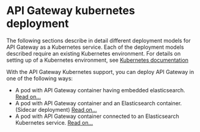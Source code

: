 # API Gateway kubernetes deployment

The following sections describe in detail different deployment models for API Gateway as a Kubernetes service. Each of the deployment models described require an existing Kubernetes environment. For details on setting up of a Kubernetes environment, see [Kubernetes documentation](https://kubernetes.io/docs/home/)

With the API Gateway Kubernetes support, you can deploy API Gateway in one of the following ways:
* A pod with API Gateway container having embedded elasticsearch. [Read on...](apigw-embedded-elasticsearch)
* A pod with API Gateway container and an Elasticsearch container. (Sidecar deployment) [Read on...](apigw-sidecar-elasticsearch)
* A pod with API Gateway container connected to an Elasticsearch Kubernetes service. [Read on...](apigw-external-elasticsearch)
